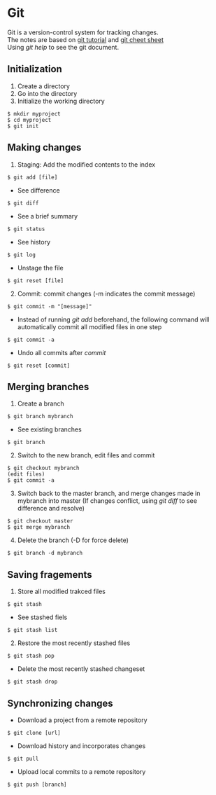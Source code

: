 # Git
Git is a version-control system for tracking changes.  
The notes are based on [git tutorial](https://git-scm.com/docs/gittutorial) and [git cheet sheet](https://services.github.com/on-demand/downloads/github-git-cheat-sheet.pdf)  
Using _git help_ to see the git document.

## Initialization
1. Create a directory
2. Go into the directory
3. Initialize the working directory
```
$ mkdir myproject
$ cd myproject
$ git init
```

## Making changes
1. Staging: Add the modified contents to the index
```
$ git add [file]
```
* See difference
```
$ git diff
```
* See a brief summary
```
$ git status
```
* See history
```
$ git log
```
* Unstage the file
```
$ git reset [file]
```
2. Commit: commit changes (-m indicates the commit message)
```
$ git commit -m "[message]"
```
* Instead of running _git add_ beforehand, the following command will automatically commit all modified files in one step
```
$ git commit -a
```
* Undo all commits after _commit_
```
$ git reset [commit]
```

## Merging branches
1. Create a branch
```
$ git branch mybranch
```
* See existing branches
```
$ git branch
```
2. Switch to the new branch, edit files and commit
```
$ git checkout mybranch
(edit files)
$ git commit -a
```
3. Switch back to the master branch, and merge changes made in mybranch into master (If changes conflict, using _git diff_ to see difference and resolve)
```
$ git checkout master
$ git merge mybranch
```
4. Delete the branch (-D for force delete)
```
$ git branch -d mybranch
```

## Saving fragements
1. Store all modified trakced files
```
$ git stash
```
* See stashed fiels
```
$ git stash list
```
2. Restore the most recently stashed files
```
$ git stash pop
```
* Delete the most recently stashed changeset
```
$ git stash drop
```

## Synchronizing changes
* Download a project from a remote repository
```
$ git clone [url]
```
* Download history and incorporates changes
```
$ git pull
```
* Upload local commits to a remote repository
```
$ git push [branch]
```
